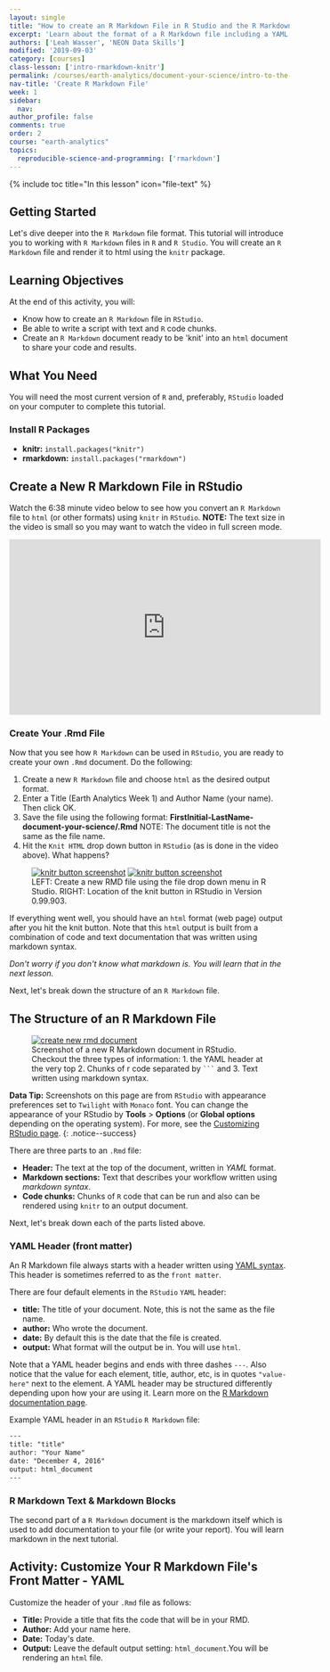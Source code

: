 ```yaml
---
layout: single
title: "How to create an R Markdown File in R Studio and the R Markdown File Structure"
excerpt: 'Learn about the format of a R Markdown file including a YAML header, R code and markdown formatted text.'
authors: ['Leah Wasser', 'NEON Data Skills']
modified: '2019-09-03'
category: [courses]
class-lesson: ['intro-rmarkdown-knitr']
permalink: /courses/earth-analytics/document-your-science/intro-to-the-rmarkdown-format-and-knitr/
nav-title: 'Create R Markdown File'
week: 1
sidebar:
  nav:
author_profile: false
comments: true
order: 2
course: "earth-analytics"
topics:
  reproducible-science-and-programming: ['rmarkdown']
---
```

{% include toc title="In this lesson" icon="file-text" %}


## Getting Started
Let's dive deeper into the `R Markdown` file format. This tutorial will introduce
you to working with `R Markdown` files in `R` and `R Studio`. You will create an
`R Markdown` file and render it to html using the `knitr` package.

<div class='notice--success' markdown="1">

## <i class="fa fa-graduation-cap" aria-hidden="true"></i> Learning Objectives
At the end of this activity, you will:

* Know how to create an `R Markdown` file in `RStudio`.
* Be able to write a script with text and `R` code chunks.
* Create an `R Markdown` document ready to be 'knit' into an `html` document to
share your code and results.

## <i class="fa fa-check-square-o fa-2" aria-hidden="true"></i> What You Need

You will need the most current version of `R` and, preferably, `RStudio` loaded on
your computer to complete this tutorial.

### Install R Packages

* **knitr:** `install.packages("knitr")`
* **rmarkdown:** `install.packages("rmarkdown")`

</div>

##  <i class="fa fa-youtube-play" aria-hidden="true"></i> Create a New R Markdown File in RStudio

Watch the 6:38 minute video below to see how you convert
an `R Markdown` file to `html` (or other formats) using `knitr` in `RStudio`.
**NOTE:** The text size in the video is small so you may want to watch the video in
full screen mode.

<iframe width="560" height="315" src="https://www.youtube.com/embed/DNS7i2m4sB0" frameborder="0" allowfullscreen></iframe>

### Create Your .Rmd File

Now that you see how `R Markdown` can be used in `RStudio`, you are
ready to create your own `.Rmd` document. Do the following:

1. Create a new `R Markdown` file and choose `html` as the desired output format.
2. Enter a Title (Earth Analytics Week 1) and Author Name (your name). Then click OK.
3. Save the file using the following format: **FirstInitial-LastName-document-your-science/.Rmd**
NOTE: The document title is not the same as the file name.
4. Hit the <kbd>`Knit HTML`</kbd> drop down button in `RStudio` (as is done in the video above). What happens?

<figure class="half">
<a href="{{ site.url }}/images/courses/earth-analytics/document-your-science/intro-knitr-rmd/create-rmd.png">
<img src="{{ site.url }}/images/courses/earth-analytics/document-your-science/intro-knitr-rmd/create-rmd.png" alt="knitr button screenshot"></a>
	<a href="{{ site.url }}/images/courses/earth-analytics/document-your-science/intro-knitr-rmd/KnitButton-screenshot.png">
	<img src="{{ site.url }}/images/courses/earth-analytics/document-your-science/intro-knitr-rmd/KnitButton-screenshot.png" alt="knitr button screenshot"></a>
	<figcaption> LEFT: Create a new RMD file using the file drop down menu in
  R Studio. RIGHT: Location of the knit button in RStudio in Version 0.99.903.
	</figcaption>
</figure>

If everything went well, you should have an `html` format (web page) output
after you hit the knit button. Note that this `html` output is built from a
combination of code and text documentation that was written using markdown syntax.

*Don't worry if you don't know what markdown is. You will learn that in the next
lesson.*

Next, let's break down the structure of an `R Markdown` file.

## The Structure of an R Markdown File

 <figure>
	<a href="{{ site.url }}/images/courses/earth-analytics/document-your-science/intro-knitr-rmd/NewRmd-html-screenshot.png">
	<img src="{{ site.url }}/images/courses/earth-analytics/document-your-science/intro-knitr-rmd/NewRmd-html-screenshot.png" alt="create new rmd document"></a>
	<figcaption>Screenshot of a new R Markdown document in RStudio. Checkout the three
  types of information: 1. the YAML header at the very top 2. Chunks of r code
  separated by <code>```</code> and 3. Text written using markdown syntax.
	</figcaption>
</figure>

<i class="fa fa-star"></i> **Data Tip:** Screenshots on this page are
from `RStudio` with appearance preferences set to `Twilight` with `Monaco` font. You
can change the appearance of your RStudio by **Tools** > **Options**
(or **Global options** depending on the operating system). For more, see the
<a href="https://support.rstudio.com/hc/en-us/articles/200549016-Customizing-RStudio" target="_blank">Customizing RStudio page</a>.
{: .notice--success}

There are three parts to an `.Rmd` file:

* **Header:** The text at the top of the document, written in *YAML* format.
* **Markdown sections:** Text that describes your workflow written using *markdown syntax*.
* **Code chunks:** Chunks of `R` code that can be run and also can be rendered
using `knitr` to an output document.

Next, let's break down each of the parts listed above.

### YAML Header (front matter)

An R Markdown file always starts with a header written using
<a href="https://en.wikipedia.org/wiki/YAML" target="_blank">YAML syntax</a>.
This header is sometimes referred to as the `front matter`.

There are four default elements in the `RStudio` `YAML` header:

* **title:** The title of your document. Note, this is not the same as the file name.
* **author:** Who wrote the document.
* **date:** By default this is the date that the file is created.
* **output:** What format will the output be in. You will use `html`.

Note that a YAML header begins and ends with three
dashes `---`. Also notice that the value for each element, title, author, etc,
is in quotes `"value-here"` next to the element.  A YAML header may be structured
differently depending upon how your are using it. Learn more on the
<a href="http://rmarkdown.rstudio.com/authoring_quick_tour.html#output_options" target="_blank"> R Markdown documentation page</a>.

Example YAML header in an `RStudio` `R Markdown` file:

```xml
---
title: "title"
author: "Your Name"
date: "December 4, 2016"
output: html_document
---
```

### R Markdown Text & Markdown Blocks

The second part of a `R Markdown` document is the markdown itself which is used
to add documentation to your file (or write your report). You will learn markdown
in the next tutorial.

<div class="notice--warning" markdown="1">

## <i class="fa fa-pencil-square-o" aria-hidden="true"></i> Activity: Customize Your R Markdown File's Front Matter - YAML
Customize the header of your `.Rmd` file as follows:

* **Title:** Provide a title that fits the code that will be in your RMD.
* **Author:** Add your name here.
* **Date:** Today's date.
* **Output:** Leave the default output setting: `html_document`.You will be rendering an `html` file.

</div>
